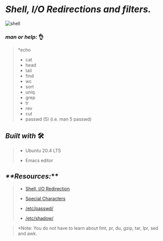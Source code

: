 # **_Shell, I/O Redirections and filters._**
 
![shell](https://user-images.githubusercontent.com/85587286/160506094-7bbc8a0b-c085-4a05-b831-fc29e12e70de.jpeg)

### **_man or help:_** 👌

> *echo
> * cat
> * head
> * tail
> * find
> * wc
> * sort
> * uniq
> * grep
> * tr
> * rev
> * cut
> * passwd (5) (i.e. man 5 passwd)

## **_Built with_** 🛠️

> * Ubuntu 20.4 LTS
> 
> * Emacs editor


## _**Resources:_**


> * [Shell, I/O Redirection](http://linuxcommand.org/lc3_lts0070.php)
>
> * [Special Characters](http://mywiki.wooledge.org/BashGuide/SpecialCharacters)
>
> * [/etc/passwd/](http://manpages.ubuntu.com/manpages/trusty/man5/passwd.5.html)
>
> * [/etc/shadow/](https://www.cyberciti.biz/faq/understanding-etcshadow-file/)

>
> *Note: You do not have to learn about fmt, pr, du, gzip, tar, lpr, sed and awk.
> 
